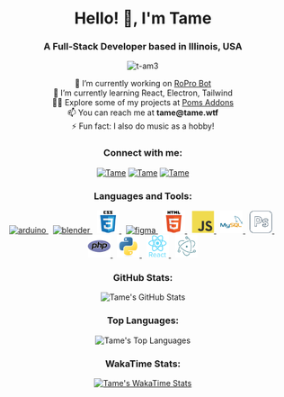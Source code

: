 <div align="center">
  <h1>Hello! 👋, I'm Tame</h1>
  <h3>A Full-Stack Developer based in Illinois, USA</h3>

  <p> 
    <img src="https://komarev.com/ghpvc/?username=t-am3&label=Profile%20views&color=0e75b6&style=flat" alt="t-am3" />
  </p>

  <ul style="list-style-type: none; padding: 0;">
    <li>🔭 I’m currently working on <a href="https://ropro-bot.gitbook.io/docs/">RoPro Bot</a></li>
    <li>🌱 I’m currently learning React, Electron, Tailwind</li>
    <li>👨‍💻 Explore some of my projects at <a href="https://pomsaddons.xyz/work.html">Poms Addons</a></li>
    <li>📫 You can reach me at <strong>tame@tame.wtf</strong></li>
    <li>⚡ Fun fact: I also do music as a hobby!</li>
  </ul>
<h3>Connect with me:</h3>
  <a href="https://www.youtube.com/c/@tam3" target="blank"><img src="https://raw.githubusercontent.com/rahuldkjain/github-profile-readme-generator/master/src/images/icons/Social/youtube.svg" alt="Tame" height="30" width="40" /></a>
  <a href="https://discord.com/users/466947414075506699" target="blank"><img src="https://raw.githubusercontent.com/rahuldkjain/github-profile-readme-generator/master/src/images/icons/Social/discord.svg" alt="Tame" height="30" width="40" /></a>
  <a href="https://open.spotify.com/artist/1Zzq6ToN7OhYCEs22vqa6b?si=Vjs9oPL2RmyY50Fw4gR9BA" target="blank"><img src="https://raw.githubusercontent.com/rahuldkjain/github-profile-readme-generator/master/src/images/icons/Social/spotify.svg" alt="Tame" height="30" width="40" /></a>


  <h3>Languages and Tools:</h3>
  <p> 
    <a href="https://www.arduino.cc/" target="_blank" rel="noreferrer"> <img src="https://cdn.worldvectorlogo.com/logos/arduino-1.svg" alt="arduino" width="40" height="40"/> </a> &nbsp; 
    <a href="https://www.blender.org/" target="_blank" rel="noreferrer"> <img src="https://download.blender.org/branding/community/blender_community_badge_white.svg" alt="blender" width="40" height="40"/> </a> &nbsp; 
    <a href="https://www.w3schools.com/css/" target="_blank" rel="noreferrer"> <img src="https://raw.githubusercontent.com/devicons/devicon/master/icons/css3/css3-original-wordmark.svg" alt="css3" width="40" height="40"/> </a> &nbsp; 
    <a href="https://www.figma.com/" target="_blank" rel="noreferrer"> <img src="https://www.vectorlogo.zone/logos/figma/figma-icon.svg" alt="figma" width="40" height="40"/> </a> &nbsp; 
    <a href="https://www.w3.org/html/" target="_blank" rel="noreferrer"> <img src="https://raw.githubusercontent.com/devicons/devicon/master/icons/html5/html5-original-wordmark.svg" alt="html5" width="40" height="40"/> </a> &nbsp; 
    <a href="https://developer.mozilla.org/en-US/docs/Web/JavaScript" target="_blank" rel="noreferrer"> <img src="https://raw.githubusercontent.com/devicons/devicon/master/icons/javascript/javascript-original.svg" alt="javascript" width="40" height="40"/> </a> &nbsp; 
    <a href="https://www.mysql.com/" target="_blank" rel="noreferrer"> <img src="https://raw.githubusercontent.com/devicons/devicon/master/icons/mysql/mysql-original-wordmark.svg" alt="mysql" width="40" height="40"/> </a> &nbsp; 
    <a href="https://www.photoshop.com/en" target="_blank" rel="noreferrer"> <img src="https://raw.githubusercontent.com/devicons/devicon/master/icons/photoshop/photoshop-line.svg" alt="photoshop" width="40" height="40"/> </a> &nbsp; 
    <a href="https://www.php.net" target="_blank" rel="noreferrer"> <img src="https://raw.githubusercontent.com/devicons/devicon/master/icons/php/php-original.svg" alt="php" width="40" height="40"/> </a> &nbsp; 
    <a href="https://www.python.org" target="_blank" rel="noreferrer"> <img src="https://raw.githubusercontent.com/devicons/devicon/master/icons/python/python-original.svg" alt="python" width="40" height="40"/> </a> &nbsp; 
    <a href="https://reactjs.org/" target="_blank" rel="noreferrer"> <img src="https://raw.githubusercontent.com/devicons/devicon/master/icons/react/react-original-wordmark.svg" alt="react" width="40" height="40"/> </a> &nbsp; 
    <a href="https://www.electronjs.org/" target="_blank" rel="noreferrer"> <img src="https://raw.githubusercontent.com/devicons/devicon/master/icons/electron/electron-original.svg" alt="electron" width="40" height="40"/> </a>
  </p>

  <h3>GitHub Stats:</h3>
  <p>
    <img src="https://github-readme-stats.vercel.app/api?username=T-am3&show_icons=true&theme=dark" alt="Tame's GitHub Stats"/>
  </p>

  <h3>Top Languages:</h3>
  <p>
    <img src="https://github-readme-stats.vercel.app/api/top-langs/?username=T-am3&layout=compact&theme=dark" alt="Tame's Top Languages"/>
  </p>

  <h3>WakaTime Stats:</h3>
  <p>
    <a href="https://github.com/anuraghazra/github-readme-stats">
      <img src="https://github-readme-stats.vercel.app/api/wakatime?username=tame&layout=compact&theme=dark" alt="Tame's WakaTime Stats"/>
    </a>
  </p>
</div>

